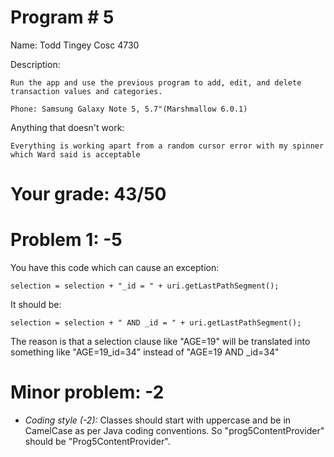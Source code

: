 # Program # 5
Name:  Todd Tingey
Cosc 4730

Description:  

	Run the app and use the previous program to add, edit, and delete transaction values and categories.

	Phone: Samsung Galaxy Note 5, 5.7"(Marshmallow 6.0.1)

Anything that doesn't work:
	
	Everything is working apart from a random cursor error with my spinner which Ward said is acceptable 


# Your grade:   43/50



# Problem 1: -5

You have this code which can cause an exception:

    selection = selection + "_id = " + uri.getLastPathSegment();

It should be:

    selection = selection + " AND _id = " + uri.getLastPathSegment();

The reason is that a selection clause like "AGE=19" will be translated into something like "AGE=19_id=34" instead of "AGE=19 AND _id=34"



# Minor problem: -2

* *Coding style (-2):* Classes should start with uppercase and be in CamelCase as per Java coding conventions. So "prog5ContentProvider" should be "Prog5ContentProvider".
